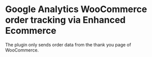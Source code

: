 Google Analytics WooCommerce order tracking via Enhanced Ecommerce
=========

The plugin only sends order data from the thank you page of WooCommerce.

